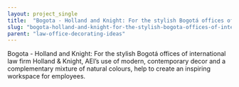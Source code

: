 ```yaml
---
layout: project_single
title:  "Bogota - Holland and Knight: For the stylish Bogotá offices of international law firm Holland & Knight, AEI’s use of modern, contemporary decor and a complementary mixture of natural colours, help to create an inspiring workspace for employees."
slug: "bogota-holland-and-knight-for-the-stylish-bogota-offices-of-international-law-firm-holland"
parent: "law-office-decorating-ideas"
---
```

Bogota - Holland and Knight: For the stylish Bogotá offices of international law firm Holland & Knight, AEI’s use of modern, contemporary decor and a complementary mixture of natural colours, help to create an inspiring workspace for employees.